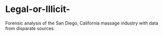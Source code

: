 # Legal-or-Illicit-
Forensic analysis of the San Diego, California massage industry with data from disparate sources. 
